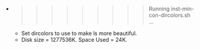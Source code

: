 * >>>>>>>>> Running inst-min-con-dircolors.sh ...
  * Set dircolors to use  to make ls more beautiful.
  * Disk size = 1277536K. Space Used = 24K.
